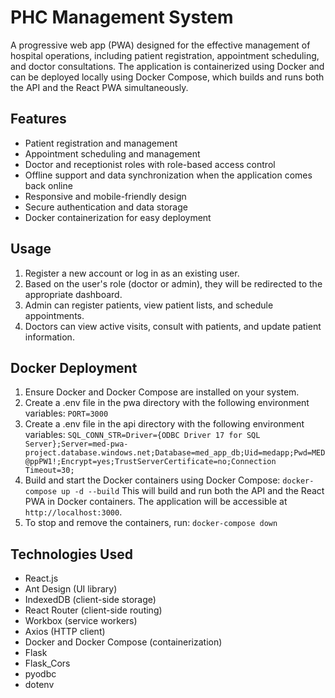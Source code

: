 # PHC Management System

A progressive web app (PWA) designed for the effective management of hospital operations, including patient registration, appointment scheduling, and doctor consultations. The application is containerized using Docker and can be deployed locally using Docker Compose, which builds and runs both the API and the React PWA simultaneously.

## Features

- Patient registration and management
- Appointment scheduling and management
- Doctor and receptionist roles with role-based access control
- Offline support and data synchronization when the application comes back online
- Responsive and mobile-friendly design
- Secure authentication and data storage
- Docker containerization for easy deployment

## Usage

1. Register a new account or log in as an existing user.
2. Based on the user's role (doctor or admin), they will be redirected to the appropriate dashboard.
3. Admin can register patients, view patient lists, and schedule appointments.
4. Doctors can view active visits, consult with patients, and update patient information.

## Docker Deployment

1. Ensure Docker and Docker Compose are installed on your system.
2. Create a .env file in the pwa directory with the following environment variables:
   `PORT=3000`
3. Create a .env file in the api directory with the following environment variables:
   `SQL_CONN_STR=Driver={ODBC Driver 17 for SQL Server};Server=med-pwa-project.database.windows.net;Database=med_app_db;Uid=medapp;Pwd=MED@ppPW1!;Encrypt=yes;TrustServerCertificate=no;Connection Timeout=30;`
4. Build and start the Docker containers using Docker Compose:
   `docker-compose up -d --build`
   This will build and run both the API and the React PWA in Docker containers. The application will be accessible at `http://localhost:3000`.
5. To stop and remove the containers, run:
   `docker-compose down`

## Technologies Used

- React.js
- Ant Design (UI library)
- IndexedDB (client-side storage)
- React Router (client-side routing)
- Workbox (service workers)
- Axios (HTTP client)
- Docker and Docker Compose (containerization)
- Flask
- Flask_Cors
- pyodbc
- dotenv
